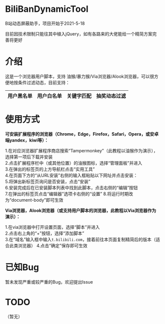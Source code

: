 # BiliBanDynamicTool
B站动态屏蔽助手，项目开始于2021-5-18

目前因技术限制只能往其中植入jQuery，如有各路来的大佬能给一个精简方案完善将更好

# 介绍
这是一个浏览器用户脚本，支持 油猴/暴力猴/Via浏览器/Alook浏览器，可以很方便地按条件过滤动态，目前支持：

|用户黑名单|用户白名单|关键字匹配|抽奖动态过滤|
|---------|---------|---------|-----------|

# 使用方式

<b>可安装扩展程序的浏览器（Chrome，Edge，Firefox，Safari，Opera，或安卓端yandex，kiwi等）：</b>

1.在对应浏览器扩展程序商店搜索“Tampermonkey”（此教程以油猴作为演示），选择第一项后下载并安装  
2.点击扩展程序栏中（或其他位置）的油猴图标，选择“管理面板”并进入  
3.在弹出的标签页的上方导航栏点击“实用工具”  
4.在页面下方的“从URL安装”右侧的输入框粘贴以下网址并点击安装：  
5.将弹出新标签页询问是否安装，点击“安装”  
6.安装完成后在已安装脚本列表中找到此脚本，点击右侧的“编辑”按钮  
7.在弹出的标签页点击“编辑器”选项卡右侧的“设置”
8.将运行时期改为“document-body”即可生效

<b>Via浏览器，Alook浏览器（或支持用户脚本的浏览器，此教程以Via浏览器作为演示）：</b>

1.在via浏览器中打开设置页面，选择“脚本”并进入  
2.点击右上角的“+”按钮，选择“添加脚本”  
3.在“域名”输入框中输入```t.bilibili.com```，接着前往本页面复制精简后的版本（适合此类浏览器）
4.点击“确定”保存即可生效

# 已知Bug

暂未发现严重或较严重的Bug，欢迎提出Issue

# TODO

（暂无）
